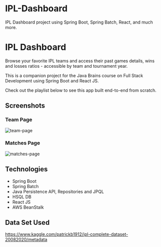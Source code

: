 # IPL-Dashboard
IPL Dashboard project using Spring Boot, Spring Batch, React, and much more.
# IPL Dashboard

Browse your favorite IPL teams and access their past games details, wins and losses ratios - accessible by team and tournament year.

This is a companion project for the Java Brains course on Full Stack Development using Spring Boot and React JS.

Check out the playlist below to see this app built end-to-end from scratch.


## Screenshots

### Team Page


![team-page](https://user-images.githubusercontent.com/59991709/158521564-8b032909-e31f-42ea-8012-84d4ea9f617b.jpg)

### Matches Page

![matches-page](https://user-images.githubusercontent.com/59991709/158521595-a7e6dcba-b594-4302-ad4d-e617d140142d.jpg)


## Technologies

* Spring Boot
* Spring Batch
* Java Persistence API, Repositories and JPQL
* HSQL DB
* React JS
* AWS BeanStalk

## Data Set Used
https://www.kaggle.com/patrickb1912/ipl-complete-dataset-20082020/metadata



